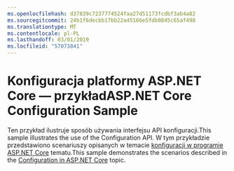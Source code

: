 ```yaml
---
ms.openlocfilehash: d37839c7237774524faa27d51173fcdbf3ab4a82
ms.sourcegitcommit: 24b1f6decbb17bb22a45166e5fdb0845c65af498
ms.translationtype: MT
ms.contentlocale: pl-PL
ms.lasthandoff: 03/01/2019
ms.locfileid: "57073841"
---
```

# <a name="aspnet-core-configuration-sample"></a><span data-ttu-id="417ff-101">Konfiguracja platformy ASP.NET Core — przykład</span><span class="sxs-lookup"><span data-stu-id="417ff-101">ASP.NET Core Configuration Sample</span></span>

<span data-ttu-id="417ff-102">Ten przykład ilustruje sposób używania interfejsu API konfiguracji.</span><span class="sxs-lookup"><span data-stu-id="417ff-102">This sample illustrates the use of the Configuration API.</span></span> <span data-ttu-id="417ff-103">W tym przykładzie przedstawiono scenariuszy opisanych w temacie [konfiguracji w programie ASP.NET Core](https://docs.microsoft.com/aspnet/core/fundamentals/configuration) tematu.</span><span class="sxs-lookup"><span data-stu-id="417ff-103">This sample demonstrates the scenarios described in the [Configuration in ASP.NET Core](https://docs.microsoft.com/aspnet/core/fundamentals/configuration) topic.</span></span>
